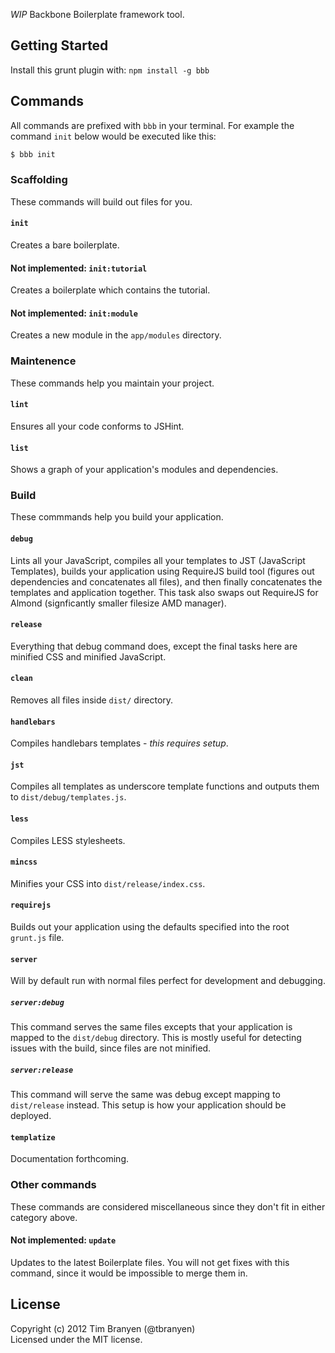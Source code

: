 *WIP* Backbone Boilerplate framework tool.

## Getting Started ##
Install this grunt plugin with: `npm install -g bbb`

## Commands ##

All commands are prefixed with `bbb` in your terminal.  For example the command
`init` below would be executed like this:

``` bash
$ bbb init
```

### Scaffolding ###

These commands will build out files for you.

#### `init` ####

Creates a bare boilerplate.

#### Not implemented: `init:tutorial` ####

Creates a boilerplate which contains the tutorial.

#### Not implemented: `init:module` ####

Creates a new module in the `app/modules` directory.

### Maintenence ###

These commands help you maintain your project.

#### `lint` ####

Ensures all your code conforms to JSHint.

#### `list` ####

Shows a graph of your application's modules and dependencies.

### Build ###

These commmands help you build your application.

#### `debug` ####

Lints all your JavaScript, compiles all your templates to JST (JavaScript
Templates), builds your application using RequireJS build tool (figures out
dependencies and concatenates all files), and then finally concatenates the
templates and application together.  This task also swaps out RequireJS for
Almond (signficantly smaller filesize AMD manager).

#### `release` ####

Everything that debug command does, except the final tasks here are minified
CSS and minified JavaScript.

#### `clean` ####

Removes all files inside `dist/` directory.

#### `handlebars` ####

Compiles handlebars templates - *this requires setup*.

#### `jst` ####

Compiles all templates as underscore template functions and outputs them to
`dist/debug/templates.js`.

#### `less` ####

Compiles LESS stylesheets.

#### `mincss` ####

Minifies your CSS into `dist/release/index.css`.

#### `requirejs` ####

Builds out your application using the defaults specified into the root
`grunt.js` file.

#### `server` ####

Will by default run with normal files perfect for development and debugging.

##### `server:debug` #####

This command serves the same files excepts that your application is mapped to
the `dist/debug` directory. This is mostly useful for detecting issues with the
build, since files are not minified.

##### `server:release` #####

This command will serve the same was debug except mapping to `dist/release`
instead. This setup is how your application should be deployed.

#### `templatize` ####

Documentation forthcoming.

### Other commands ###

These commands are considered miscellaneous since they don't fit in either
category above.

#### Not implemented: `update` ####

Updates to the latest Boilerplate files. You will not get fixes with this
command, since it would be impossible to merge them in.

## License
Copyright (c) 2012 Tim Branyen (@tbranyen)  
Licensed under the MIT license.

